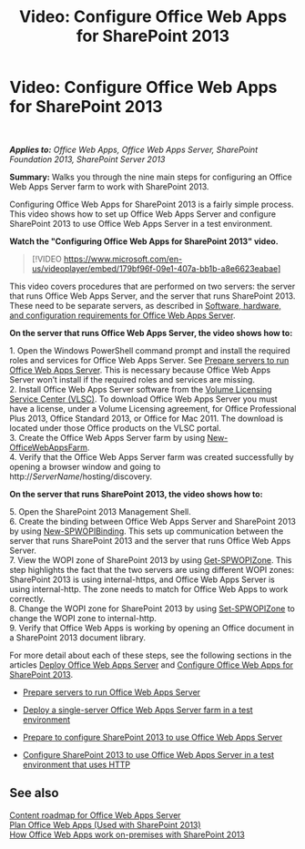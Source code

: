 ﻿---
title: 'Video: Configure Office Web Apps for SharePoint 2013'
TOCTitle: 'Video: Configure Office Web Apps for SharePoint 2013'
ms:assetid: 0c02633f-3839-448b-ae83-24f24c254179
ms:mtpsurl: https://technet.microsoft.com/en-us/library/Dn455088(v=office.15)
ms:contentKeyID: 57419939
ms.date: 03/20/2015
mtps_version: v=office.15
---

# Video: Configure Office Web Apps for SharePoint 2013

 

_**Applies to:** Office Web Apps, Office Web Apps Server, SharePoint Foundation 2013, SharePoint Server 2013_


**Summary:** Walks you through the nine main steps for configuring an Office Web Apps Server farm to work with SharePoint 2013.

Configuring Office Web Apps for SharePoint 2013 is a fairly simple process. This video shows how to set up Office Web Apps Server and configure SharePoint 2013 to use Office Web Apps Server in a test environment.


**Watch the "Configuring Office Web Apps for SharePoint 2013" video.**

> [!VIDEO https://www.microsoft.com/en-us/videoplayer/embed/179bf96f-09e1-407a-bb1b-a8e6623eabae]

This video covers procedures that are performed on two servers: the server that runs Office Web Apps Server, and the server that runs SharePoint 2013. These need to be separate servers, as described in [Software, hardware, and configuration requirements for Office Web Apps Server](plan-office-web-apps-server.md).

**On the server that runs Office Web Apps Server, the video shows how to:**

1\. Open the Windows PowerShell command prompt and install the required roles and services for Office Web Apps Server. See [Prepare servers to run Office Web Apps Server](deploy-office-web-apps-server.md). This is necessary because Office Web Apps Server won’t install if the required roles and services are missing.  
2\. Install Office Web Apps Server software from the [Volume Licensing Service Center (VLSC)](http://go.microsoft.com/fwlink/p/?linkid=256561). To download Office Web Apps Server you must have a license, under a Volume Licensing agreement, for Office Professional Plus 2013, Office Standard 2013, or Office for Mac 2011. The download is located under those Office products on the VLSC portal.  
3\. Create the Office Web Apps Server farm by using [New-OfficeWebAppsFarm](new-officewebappsfarm.md).  
4\. Verify that the Office Web Apps Server farm was created successfully by opening a browser window and going to http://*ServerName*/hosting/discovery.

**On the server that runs SharePoint 2013, the video shows how to:**

5\. Open the SharePoint 2013 Management Shell.  
6\. Create the binding between Office Web Apps Server and SharePoint 2013 by using [New-SPWOPIBinding](new-spwopibinding.md). This sets up communication between the server that runs SharePoint 2013 and the server that runs Office Web Apps Server.  
7\. View the WOPI zone of SharePoint 2013 by using [Get-SPWOPIZone](get-spwopizone.md). This step highlights the fact that the two servers are using different WOPI zones: SharePoint 2013 is using internal-https, and Office Web Apps Server is using internal-http. The zone needs to match for Office Web Apps to work correctly.  
8\. Change the WOPI zone for SharePoint 2013 by using [Set-SPWOPIZone](set-spwopizone.md) to change the WOPI zone to internal-http.  
9\. Verify that Office Web Apps is working by opening an Office document in a SharePoint 2013 document library.

For more detail about each of these steps, see the following sections in the articles [Deploy Office Web Apps Server](deploy-office-web-apps-server.md) and [Configure Office Web Apps for SharePoint 2013](configure-office-web-apps-for-sharepoint-2013.md).

  - [Prepare servers to run Office Web Apps Server](deploy-office-web-apps-server.md)

  - [Deploy a single-server Office Web Apps Server farm in a test environment](deploy-office-web-apps-server.md)

  - [Prepare to configure SharePoint 2013 to use Office Web Apps Server](configure-office-web-apps-for-sharepoint-2013.md)

  - [Configure SharePoint 2013 to use Office Web Apps Server in a test environment that uses HTTP](configure-office-web-apps-for-sharepoint-2013.md)

## See also


[Content roadmap for Office Web Apps Server](content-roadmap-for-office-web-apps-server.md)  
[Plan Office Web Apps (Used with SharePoint 2013)](plan-office-web-apps-used-with-sharepoint-2013.md)  
[How Office Web Apps work on-premises with SharePoint 2013](how-office-web-apps-work-on-premises-with-sharepoint-2013.md)  
  

[](how-office-web-apps-work-on-premises-with-sharepoint-2013.md)

